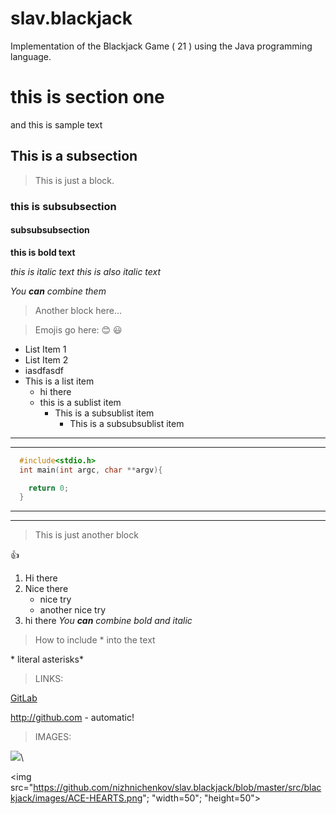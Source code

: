 # slav.blackjack
Implementation of the Blackjack Game ( 21 ) using the Java programming language.

# this is section one 
and this is sample text


## This is a subsection 


> This is just a block.


### this is subsubsection 
#### subsubsubsection

**this is bold text**


*this is italic text*
_this is also italic text_

*You **can** combine them*

> Another block here... 

> Emojis go here: 
:blush:
:smiley:
* List Item 1
* List Item 2
* iasdfasdf
* This is a list item
    - hi there
    - this is a sublist item
      - This is a subsublist item
        - This is a subsubsublist item 

___
---

```C
  #include<stdio.h>
  int main(int argc, char **argv){

    return 0;
  }
```
---
---
> This is just another block 

👍

1. Hi there
2. Nice there
    * nice try
   * another nice try
  3. hi there 
*You **can** combine bold and italic*


> How to include \* into the text

\* literal asterisks\*


> LINKS: 

[GitLab](https://www.github.com)

http://github.com - automatic!

> IMAGES: 


![](https://github.com/nizhnichenkov/slav.blackjack/blob/master/src/blackjack/images/ACE-HEARTS.png)\

<img src="https://github.com/nizhnichenkov/slav.blackjack/blob/master/src/blackjack/images/ACE-HEARTS.png"; "width=50"; "height=50">
